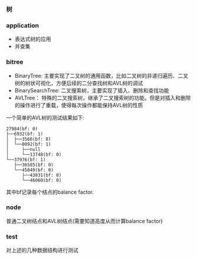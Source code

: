 ### 树

### application

- 表达式树的应用
- 并查集

### bitree

- BinaryTree: 主要实现了二叉树的通用函数，比如二叉树的非递归遍历、二叉树的树状可视化，方便后续的二分查找树和AVL树的调试
- BinarySearchTree: 二叉搜索树，主要实现了插入、删除和查找功能
- AVLTree： 特殊的二叉搜索树，继承了二叉搜索树的功能。但是对插入和删除的操作进行了重载，使得每次操作都能保持AVL树的性质

一个简单的AVL树的测试结果如下:
```
27984(bf: 0)
├──6932(bf: 1)
│  ├──3566(bf: 0)
│  └──8092(bf: 1)
│     ├──null
│     └──13748(bf: 0)
└──37976(bf: 1)
   ├──36585(bf: 0)
   └──45049(bf: 0)
      ├──43831(bf: 0)
      └──46060(bf: 0)
```
其中bf记录每个结点的balance factor.
### node

普通二叉树结点和AVL树结点(需要知道高度从而计算balance factor)

### test

对上述的几种数据结构进行测试